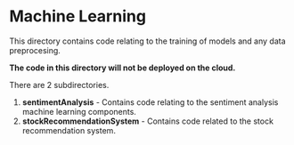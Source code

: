 # Machine Learning
This directory contains code relating to the training of models and any data preprocesing. 

**The code in this directory will not be deployed on the cloud.**

There are 2 subdirectories.

1. **sentimentAnalysis** - Contains code relating to the sentiment analysis machine learning components. 
2. **stockRecommendationSystem** -  Contains code related to the stock recommendation system. 